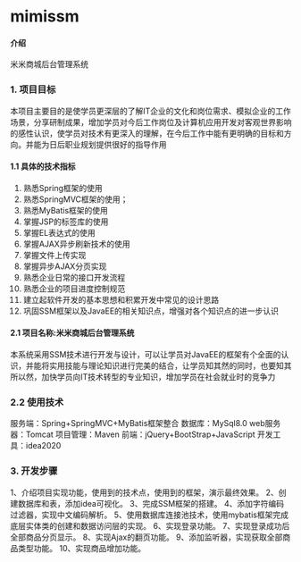 # mimissm

#### 介绍
米米商城后台管理系统
### 1. 项目目标
本项目主要目的是使学员更深层的了解IT企业的文化和岗位需求、模拟企业的工作场景，分享研制成果，增加学员对今后工作岗位及计算机应用开发对客观世界影响的感性认识，使学员对技术有更深入的理解，在今后工作中能有更明确的目标和方向。并能为日后职业规划提供很好的指导作用



#### 1.1 具体的技术指标

1.	熟悉Spring框架的使用
2.	熟悉SpringMVC框架的使用；
3.	熟悉MyBatis框架的使用
4.	掌握JSP的标签库的使用
5.	掌握EL表达式的使用
6.	掌握AJAX异步刷新技术的使用
7.	掌握文件上传实现
8.	掌握异步AJAX分页实现
9.	熟悉企业日常的接口开发流程
10.	熟悉企业的项目进度控制规范
11.	建立起软件开发的基本思想和积累开发中常见的设计思路
12.	巩固SSM框架以及JavaEE的相关知识点，增强对各个知识点的进一步认识


#### 2.1  项目名称:米米商城后台管理系统

本系统采用SSM技术进行开发与设计，可以让学员对JavaEE的框架有个全面的认识，并能将实用技能与理论知识进行完美的结合，让学员知其然的同时，也要知其所以然，加快学员向IT技术转型的专业知识，增加学员在社会就业时的竞争力

### 2.2 使用技术
服务端：Spring+SpringMVC+MyBatis框架整合
数据库：MySql8.0
web服务器：Tomcat
项目管理：Maven
前端：jQuery+BootStrap+JavaScript
开发工具：idea2020
### 3.	开发步骤
1、介绍项目实现功能，使用到的技术点，使用到的框架，演示最终效果。
2、创建数据库和表，添加idea可视化。
3、完成SSM框架的搭建。 
4、添加字符编码过滤器，实现中文编码解析。 
5、使用数据库连接池技术，使用mybatis框架完成底层实体类的创建和数据访问层的实现。 
6、实现登录功能。
7、实现登录成功后全部商品分页显示。
8、实现Ajax的翻页功能。
9、添加监听器，实现获取全部商品类型功能。
10、实现商品增加功能。
